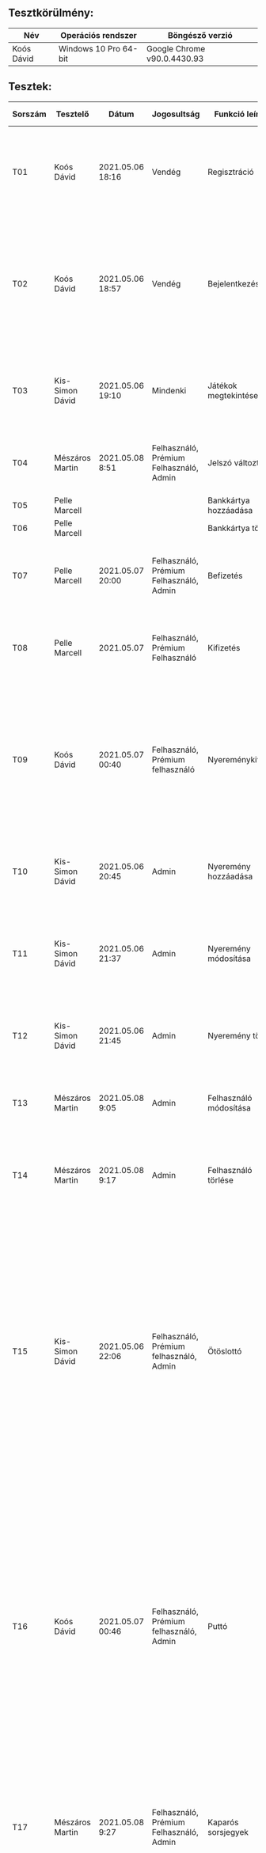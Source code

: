 ## Tesztkörülmény:

| Név | Operációs rendszer | Böngésző verzió
|-----|--------------------|----------------
| Koós Dávid | Windows 10 Pro 64-bit | Google Chrome v90.0.4430.93


## Tesztek:

|  Sorszám | Tesztelő | Dátum | Jogosultság | Funkció leírása | Vizsgálat részletes leírása | Elvárt eredmény | Eredmény  
|----------|----------|-------|-------------|-----------------|-----------------------------|-----------------|---------
| T01 | Koós Dávid | 2021.05.06 18:16 | Vendég | Regisztráció | A regisztrációs formba felveszem az adatokat, majd az adatbázisban ellenőrzöm, hogy bekerültek-e az adatok | Megjelennek az adatbázisban a formban megadott adatok | Minden megadott adat bekerül az adatbázisba, automatikusan generált azonosítókkal és titkosított jelszóval.
| T02 | Koós Dávid | 2021.05.06 18:57 | Vendég | Bejelentkezés | A bejelentkező formba felveszem az adatokat, megpróbálok bejelentkezni, amennyiben sikerült ellenőrzöm az adatbázisban, hogy valóban létezik ilyen felhasználó | Csak olyan adatokkal tudunk belépni, amik benne vannak az adatbázisban | Csak akkor sikeres a belépés, ha az adatbázis tartalmazza a megadott adatokat.
| T03 | Kis-Simon Dávid | 2021.05.06 19:10 | Mindenki | Játékok megtekintése | Navbar-on lévő játékok megtekintése | Mindenki számára megjelennek, de a vendég a rákattintásnál csak a játékszabályokat látja. | A vendég is megtekintheti a játékokat, de csak a szabályokat látja, mindenki más játszani is tud.
| T04 | Mészáros Martin | 2021.05.08 8:51 | Felhasználó, Prémium Felhasználó, Admin | Jelszó változtatás | Jelszót változtok | Új jelszó megadása esetén frissíti az adatbázist, és már csak azzal a jelszóval lehet bejelentkezni | A jelszó módosult.
| T05 | Pelle Marcell | | | Bankkártya hozzáadása | | |
| T06 | Pelle Marcell | | | Bankkártya törlése | | |
| T07 | Pelle Marcell |2021.05.07 20:00 | Felhasználó, Prémium Felhasználó, Admin| Befizetés | A hozzáadott bankkártya segítégével megnézem, hogy sikeresen a számlára került az összeg | A számlán rajta van az összeg,adatbázisban megjelenik| Sikeres
| T08 | Pelle Marcell |2021.05.07 | Felhasználó, Prémium Felhasználó | Kifizetés | Egyenleg ellenőrzés és kártya ellenőrés után a felhasználó kitudja venni a kívánt összeget | Az összeg levonásra kerül a számláról ,illetve az adatbázisból | Sikeres
| T09 | Koós Dávid | 2021.05.07 00:40 | Felhasználó, Prémium felhasználó | Nyereménykiváltás | Megpróbálok kiváltani egy adott nyereményt, illetve egy x-coin ládát | A nyeremény/láda ára levonásra kerül, láda esetén a nyeremény jóváírásra kerül, ha van elég mennyiségű x-coinja a felhasználónak | Nyeremény esetén a megadott ár levonásra kerül, de csak ha van elég x-coinja a felhasználónak. A láda esetén a megadott ár levonásra kerül, majd a leírt százalékok alapján jóváírásra kerül a nyeremény.
| T10 | Kis-Simon Dávid | 2021.05.06 20:45 | Admin | Nyeremény hozzáadása | A formon megadott adatokkal hozzáadok egy elemet a nyereményekhez. | A formon megadott adatokkal megjelenik egy rekord az adatbázisban, és a nyeremények kilistázásánál is megjelenik. | A megfelelő adatokkal megjelennek az adatbázisban, és a kilistázott elemek között is.
| T11 | Kis-Simon Dávid | 2021.05.06 21:37 | Admin | Nyeremény módosítása | Egy adott nyeremény adatait változtatom. | A nyeremény adatai megváltoznak az adatbázisban és a kilistázott elemek között is a kívánt értékekre. | A módosított nyeremény adatai megváltoztak az adatbázisban és a listázott elemek között is.
| T12 | Kis-Simon Dávid | 2021.05.06 21:45 | Admin | Nyeremény törlése | Egy adott nyereményt törlök. | A kiválaszott nyeremény eltűnik az adatbázisból és a kilistázott elemek közül is. | A megfelelő elem törlődött mind az adatbázisből mind a kilistázott elemek közül.
| T13 | Mészáros Martin | 2021.05.08 9:05 | Admin | Felhasználó módosítása | Adminként tudom változtatni, a saját, illetve más felhasználók egyenlegét és x-coin-ját | Helyes adatokat megadva az adatbázis frissül, és az adott felhasználó már az új egyenlegét látja | A változtatás sikeres
| T14 | Mészáros Martin | 2021.05.08 9:17 | Admin | Felhasználó törlése | Adminként kitudok törölni egy felhasználót az adatbázisból, ezáltal az adott profilról nem lehet bejelentkezni. | Az x-re kattintva törlésre kerül az adott felhasználó az adatbázisból. | A felhasználó adatai törlésre kerültek az adatbázisból.
| T15 | Kis-Simon Dávid | 2021.05.06 22:06 | Felhasználó, Prémium felhasználó, Admin | Ötöslottó | Ötöslottót vásárolok, megtekintem a vásárolt számokat, illetve kihúzom a nyerőszámokat. | Ha az akutális egyenleg kisebb mint 5€, akkor a lottó vásárlás gomb nem jelenik meg. Csak 5 szám kiválasztásával lehet lottószelvényt vásárolni. A lottó vásárlásánál 5€-t levon az egyenlegből. A megvásárolt számokat meg lehet tekinteni, de az admin az összes megvásárolt szelvényt látja. A nyerőszámok kihúzása kiosztja a nyereményeket a nyerteseknek és törli az összes megvásárolt szelvényt, ez a funkció csak adminok számára elérhető. | Minden az elvárt eredményben leírtak alapján működik.
| T16 | Koós Dávid | 2021.05.07 00:46 | Felhasználó, Prémium felhasználó, Admin | Puttó | Bejelölöm a számokat, megadok egy tétet, majd fogadok a puttón. | Csak akkor enged játszani, ha a szabályokat, tét korlátot betartotta a felhasználó | Minden felhasználó a helyes tét korlátokat kapja meg, csak a szabályok betartásával lehet megjátszani a puttó szelvényt. Amennyiben nincs elegendő egyenlege a felhasználónak nem küldheti játékba szelvényét, ellenkező esetben az egyenlegből a megfelelő összeg kerül levonásra. A játék a megadott nyereménytábla alapján írja jóvá a nyereményt.
| T17 | Mészáros Martin | 2021.05.08 9:27 | Felhasználó, Prémium Felhasználó, Admin | Kaparós sorsjegyek | Sorsjegyet lehet venni, amit lekaparva nyer vagy veszít az illető, oldal frissítése esetén a sorsjegy nem változik, ha nincs elég pénze a felhasználónak akkor nem tud játszani. | Az adatok ne módosuljanak frissítésnél, ne lehessen játszani , ha nincs elég pénze a felhasználónak, nyerés esetén a felhasználó megkapja a nyeremény összegét. | A sorsjegy nem módosult frissítésnél, ha kevés pénze van a felhasználónak akkor nem tud játszani, nyerő sorsjegynél a nyereménít megkapta.
| T18 | Koós Dávid | 2021.05.07 01:16 | Felhasználó, Prémium felhasználó, Admin | Dobókocka | Választok egy fogadási típust és egy valós tétet majd fogadok | Csak akkor enged játszani, ha a szabályokat, tét korlátot betartotta a felhasználó | Minden felhasználó a helyes tét korlátokat kapja meg, csak a szabályok betartásával lehet fogadni. Amennyiben nincs elegendő egyenlege a felhasználónak nem fogadhat, ellenkező esetben az egyenlegből a megfelelő összeg kerül levonásra. A játék a megadott nyereménytábla alapján írja jóvá a nyereményt.  |
| T19 | Pelle Marcell | | | Szerencsekerék | | |
| T20 | Mészáros Martin | 2021.05.08 9:46 | Felhasználó, Prémium Felhasználó, Admin | Kijelentkezés | Kijelentkezés gombra kattintva, a felhasználó kilép a saját profiljából. | A session megszűnik, a felhasználó már csak vendégként fér hozzá az oldalhoz. | Sikeres kijelentkezés, a felhasználó már nem fér hozzá a profiljához.


## Hibakezelés:

| Teszt sorszáma | Tesztelő | Dátum | Tesztelt input | Hibakezelés | Tesztelt adatok | Elfogadott adatok | Elutasított adatok
|----------------|----------|-------|----------------|-------------|-----------------|-------------------|-------------------
| T01 | Koós Dávid | 2021.05.06 18:36 | Felhasználónév | Legalább 5 karakter, nem tartalmazhat szóközt | u ser, user, user1 | user1 | user, u ser
| T01 | Koós Dávid | 2021.05.06 18:45 | E-mail | Helyes formátum | email, email@email, email.com, email@email., @email.com, email@email.com | email@email.com | email, email@email, email.com, email@email., @email.com
| T01 | Koós Dávid | 2021.05.06 18:49 | Életkor | 18-100 közötti szám | húsz, 17, 18, 100, 101 | 18,100 | húsz, 17, 101
| T01 | Koós Dávid | 2021.05.06 18:52 | Jelszó | Legalább 5 karakter, nem tartalmazhat szóközt | 12345, jel szo, jelszo | jelszo | 12345, jel szo
| T10, T11 | Kis-Simon Dávid | 2021.05.06 21:09 | Nyeremény neve | 2 és 30 karakter hossz között kell lennie, nem lehet benne kettő szókoz egymás mellett | a, as, asd, nyere meny, nyere  meny(2 szóköz), 012345678901234567890123456789, 0123456789012345678901234567890 | as, asd, nyere meny, 012345678901234567890123456789 | a, nyere  meny(2 szóköz), 0123456789012345678901234567890
| T10, T11 | Kis-Simon Dávid | 2021.05.06 21:24 | Nyeremény ára | 0-nál nagyobb számnak kell lennie | asd, -10, 0, 3 10, 20 | 20 | asd, -10, 0, 3 10
| T16 | Koós Dávid | 2021.05.07 00:56 | 'A' mező | 8 szám van kijelölve | 0-,7-,8-,9 szám van kijelölve | 8 szám van kijelölve | 0-,7-,9 szám van kijelölve
| T16 | Koós Dávid | 2021.05.07 01:03 | 'B' mező | 1 szám van kijelölve | 0-,1 szám van kijelölve | 1 szám van kijelölve | 0 szám van kijelölve
| T16 | Koós Dávid | 2021.05.07 01:06 | Tét (alap felhasználó, 5€ egyenleg) | 1-10 közötti egész szám, egyenleget nem haladhatja meg | 0,1,3,5,6,10,11,5.5 | 1,3,5 | 0,6,10,11,5.5
| T16 | Koós Dávid | 2021.05.07 01:12 | Tét (alap felhasználó, 15€ egyenleg) | 1-10 közötti egész szám, egyenleget nem haladhatja meg | 0,1,3,5,6,10,11,5.5 | 1,3,5,10 | 0,6,11,5.5
| T16 | Koós Dávid | 2021.05.07 01:14 | Tét (prémium felhasználó) | 1-1000 közötti egész szám, egyenleget nem haladhatja meg | 0,1,500,1000,1001 | 1,500,1000 | 0,1001
| T18 | Koós Dávid | 2021.05.07 01:22 | Fogadási típus | 1 kiválasztott típus | 0-,1 kiválasztott típus | 1 kiválasztott típus | 0 kiválasztott típus
| T18 | Koós Dávid | 2021.05.07 01:24 | Pontos összeg | 2-12 közti egész szám | 1,2,6,12,13,5.5 | 2,6,12 | 1,13,5.5
| T18 | Koós Dávid | 2021.05.07 01:26 | Tét (alap felhasználó, 0.5€ egyenleg) | 0.01-1 közötti szám, egyenleget nem haladhatja meg | 0,0.01,0.5,0.51,1,11 | 0.01,0.5 | 0,0.51,1,11
| T18 | Koós Dávid | 2021.05.07 01:28 | Tét (alap felhasználó, 1.5€ egyenleg) | 0.01-1 közötti szám, egyenleget nem haladhatja meg | 0,0.01,0.5,1,1.01 | 0.01,0.5,1 | 0,1.01
| T18 | Koós Dávid | 2021.05.07 01:31 | Tét (prémium felhasználó) | 0.01-10000 közötti szám, egyenleget nem haladhatja meg | 0,0.01,32,55.55,10000,10001 | 0.01,32,55.55,10000 | 0,10001
| T04 | Mészáros Martin | 2021.05.08 8:57 | Jelszó | Legalább 5 karakter, nem tartalmazhat szóközt | asdas, asd as, asdasd | asdasd | asdas, asd as
| T13 | Mészáros Martin | 2021.05.08 9:12 | Egyenleg | Csak szám lehet, nem lehet negatív szám | asd, -1, 0 , 100 | 0, 100 | asd, -1
| T13 | Mészáros Martin | 2021.05.08 9:14 | X-coin | Csak szám lehet, nem lehet negatív szám | asd, -1, 0 , 100 | 0, 100 | asd, -1


